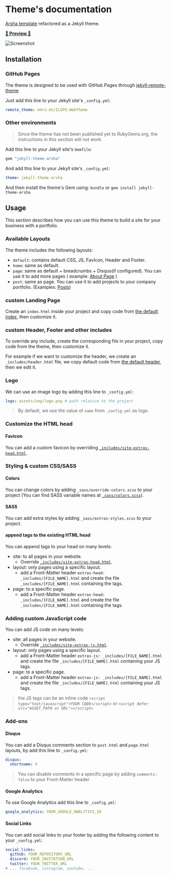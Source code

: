 # Theme's documentation

[Arsha template](https://bootstrapmade.com/arsha-free-bootstrap-html-template-corporate/) refactored as a Jekyll theme.

[**🔗 Preview 🔗**](https://mlh-fellowship.github.io/jekyll-theme-arsha/)

![Screenshot](./assets/img/Arsha-bootstrap-website-template.png)

## Installation

### GitHub Pages

The theme is designed to be used with GitHub Pages
through [jekyll-remote-theme](https://github.com/benbalter/jekyll-remote-theme)

Just add this line to your Jekyll site's `_config.yml`:

```yaml
remote_theme: m4rs-mt/ILGPU.WebTheme
```

### Other environments

> Since the theme has not been published yet to RubyGems.org, the instructions in this section will not work.

Add this line to your Jekyll site's `Gemfile`:

```ruby
gem "jekyll-theme-arsha"
```

And add this line to your Jekyll site's `_config.yml`:

```yaml
theme: jekyll-theme-arsha
```

And then install the theme's Gem using: ```bundle``` or ```gem install jekyll-theme-arsha```

## Usage

This section describes how you can use this theme to build a site for your business with a portfolio.

### Available Layouts

The theme includes the following layouts:

- `default`: contains default CSS, JS, FavIcon, Header and Footer.
- `home`:  same as default.
- `page`: same as default + breadcrumbs + Disqus(if configured). You can use it to add more pages (
  example: [About Page](./about.md) )
- `post`: same as page. You can use it to add projects to your company portfolio. (Examples: [Posts](./_posts))

### custom Landing Page

Create an `index.html` inside your project and copy code from [the default index](./index.html), then customize it.

### custom Header, Footer and other includes

To override any include, create the corresponding file in your project, copy code from the theme, then customize it.

For example if we want to customize the header, we create an `_includes/header.html` file, we copy default code
from [the default header](./_includes/header.html), then we edit it.

### Logo

We can use an image logo by adding this line to `_config.yml`:

```yaml
logo: assets/img/logo.png # path relative to the project
```

> By default, we use the value of `name` from `_config.yml` as logo.

### Customize the HTML head

#### Favicon

You can add a custom favicon by overriding [`_includes/site-extras-head.html`](_includes/site-extras-head.html).

### Styling & custom CSS/SASS

#### Colors

You can change colors by adding `_sass/override-colors.scss` to your project (You can find SASS variable names
at [`_sass/colors.scss`](_sass/colors.scss)).

#### SASS

You can add extra styles by adding `_sass/extras-styles.scss` to your project.

#### append tags to the existing HTML head

You can append tags to your head on many levels:

- site: to all pages in your website.
    - Override [`_includes/site-extras-head.html`](_includes/site-extras-head.html).
- layout: only pages using a specific layout.
    - add a Front-Matter header `extras-head: _includes/[FILE_NAME].html` and create the
      file `_includes/[FILE_NAME].html` containing the tags.
- page: to a specific page.
    - add a Front-Matter header `extras-head: _includes/[FILE_NAME].html` and create the
      file `_includes/[FILE_NAME].html` containing the tags.

### Adding custom JavaScript code

You can add JS code on many levels:

- site: all pages in your website.
    - Override [`_includes/site-extras-js.html`](_includes/site-extras-js.html).
- layout: only pages using a specific layout.
    - add a Front-Matter header `extras-js: _includes/[FILE_NAME].html` and create the file `_includes/[FILE_NAME].html`
      containing your JS tags.
- page: to a specific page.
    - add a Front-Matter header `extras-js: _includes/[FILE_NAME].html` and create the file `_includes/[FILE_NAME].html`
      containing your JS tags.

> the JS tags can be an inline code `<script type="text/javascript">YOUR CODE</script>`
> or `<script defer src="ASSET_PATH or URL"></script>`

### Add-ons

#### Disqus

You can add a Disqus comments section to `post.html` and `page.html` layouts, by add this line to `_config.yml`:

```yaml
disqus:
  shortname: X
```

> You can disable comments in a specific page by adding `comments: false` to your Front-Matter header

#### Google Analytics

To use Google Analytics add this line to `_config.yml`:

```yaml
google_analytics: YOUR_GOOGLE_ANALYTICS_ID
```

#### Social Links

You can add social links to your footer by adding the following content to your `_config.yml`:

```yaml
social_links:
  github: YOUR_REPOSITORY_URL
  discord: YOUR_INVITATION_URL
  twitter: YOUR_TWITTER_URL
# ... facebook, instagram, youtube, ...
```

